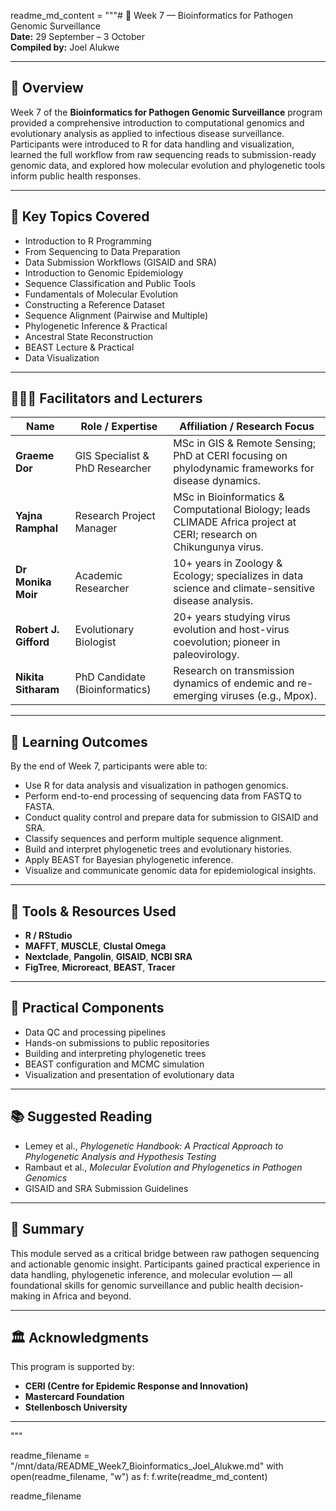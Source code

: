  
readme_md_content = """# 🧬 Week 7 — Bioinformatics for Pathogen Genomic Surveillance  
**Date:** 29 September – 3 October  
**Compiled by:** Joel Alukwe  

---

## 📘 Overview
Week 7 of the **Bioinformatics for Pathogen Genomic Surveillance** program provided a comprehensive introduction to computational genomics and evolutionary analysis as applied to infectious disease surveillance. Participants were introduced to R for data handling and visualization, learned the full workflow from raw sequencing reads to submission-ready genomic data, and explored how molecular evolution and phylogenetic tools inform public health responses.

---

## 🧪 Key Topics Covered
- Introduction to R Programming  
- From Sequencing to Data Preparation  
- Data Submission Workflows (GISAID and SRA)  
- Introduction to Genomic Epidemiology  
- Sequence Classification and Public Tools  
- Fundamentals of Molecular Evolution  
- Constructing a Reference Dataset  
- Sequence Alignment (Pairwise and Multiple)  
- Phylogenetic Inference & Practical  
- Ancestral State Reconstruction  
- BEAST Lecture & Practical  
- Data Visualization  

---

## 👩🏽‍🏫 Facilitators and Lecturers

| Name | Role / Expertise | Affiliation / Research Focus |
|------|------------------|------------------------------|
| **Graeme Dor** | GIS Specialist & PhD Researcher | MSc in GIS & Remote Sensing; PhD at CERI focusing on phylodynamic frameworks for disease dynamics. |
| **Yajna Ramphal** | Research Project Manager | MSc in Bioinformatics & Computational Biology; leads CLIMADE Africa project at CERI; research on Chikungunya virus. |
| **Dr Monika Moir** | Academic Researcher | 10+ years in Zoology & Ecology; specializes in data science and climate-sensitive disease analysis. |
| **Robert J. Gifford** | Evolutionary Biologist | 20+ years studying virus evolution and host-virus coevolution; pioneer in paleovirology. |
| **Nikita Sitharam** | PhD Candidate (Bioinformatics) | Research on transmission dynamics of endemic and re-emerging viruses (e.g., Mpox). |

---

## 🧭 Learning Outcomes
By the end of Week 7, participants were able to:
- Use R for data analysis and visualization in pathogen genomics.  
- Perform end-to-end processing of sequencing data from FASTQ to FASTA.  
- Conduct quality control and prepare data for submission to GISAID and SRA.  
- Classify sequences and perform multiple sequence alignment.  
- Build and interpret phylogenetic trees and evolutionary histories.  
- Apply BEAST for Bayesian phylogenetic inference.  
- Visualize and communicate genomic data for epidemiological insights.  

---

## 🧰 Tools & Resources Used
- **R / RStudio**  
- **MAFFT**, **MUSCLE**, **Clustal Omega**  
- **Nextclade**, **Pangolin**, **GISAID**, **NCBI SRA**  
- **FigTree**, **Microreact**, **BEAST**, **Tracer**

---

## 🧩 Practical Components
- Data QC and processing pipelines  
- Hands-on submissions to public repositories  
- Building and interpreting phylogenetic trees  
- BEAST configuration and MCMC simulation  
- Visualization and presentation of evolutionary data  

---

## 📚 Suggested Reading
- Lemey et al., *Phylogenetic Handbook: A Practical Approach to Phylogenetic Analysis and Hypothesis Testing*  
- Rambaut et al., *Molecular Evolution and Phylogenetics in Pathogen Genomics*  
- GISAID and SRA Submission Guidelines  

---

## 🏁 Summary
This module served as a critical bridge between raw pathogen sequencing and actionable genomic insight. Participants gained practical experience in data handling, phylogenetic inference, and molecular evolution — all foundational skills for genomic surveillance and public health decision-making in Africa and beyond.

---

## 🏛️ Acknowledgments
This program is supported by:
- **CERI (Centre for Epidemic Response and Innovation)**  
- **Mastercard Foundation**  
- **Stellenbosch University**  

---
"""

readme_filename = "/mnt/data/README_Week7_Bioinformatics_Joel_Alukwe.md"
with open(readme_filename, "w") as f:
    f.write(readme_md_content)

readme_filename
